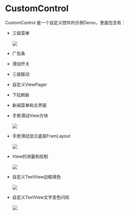 # CustomControl
CustomControl 是一个自定义控件的示例Demo，里面包含有：
  * 三级菜单<br><br>
![](https://raw.githubusercontent.com/jweihao/CustomControl/master/imgs/1.png)
  * 广告条
  * 滑动开关
  * 三级联动
  * 自定义ViewPager
  * 下拉刷新
  * 新闻菜单和主界面
  
  * 手势滑动View方块<br><br>
    ![](https://raw.githubusercontent.com/jweihao/CustomControl/master/imgs/2.png)
  * 手势滑动显示底层FramLayout<br><br>
   ![](https://raw.githubusercontent.com/jweihao/CustomControl/master/imgs/3.png)
  * View的测量和绘制<br><br>
   ![](https://raw.githubusercontent.com/jweihao/CustomControl/master/imgs/4.png)
  * 自定义TextView边框填色<br><br>
   ![](https://raw.githubusercontent.com/jweihao/CustomControl/master/imgs/5.png)
  * 自定义TextView文字变色闪烁<br><br>
   ![](https://raw.githubusercontent.com/jweihao/CustomControl/master/imgs/6.png)
